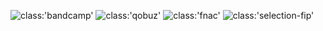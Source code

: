 ![class:'bandcamp'](https://marionrampal.bandcamp.com/album/tiss)
![class:'qobuz'](https://www.qobuz.com/fr-fr/album/tisse-marion-rampal/ue4q2wyup78xb)
![class:'fnac'](https://www.fnac.com/a16673231/Marion-Rampal-Tisse-CD-album)
![class:'selection-fip'](https://www.fip.fr/chanson-francaise/a-vole-le-songe-nostalgique-de-marion-rampal)
